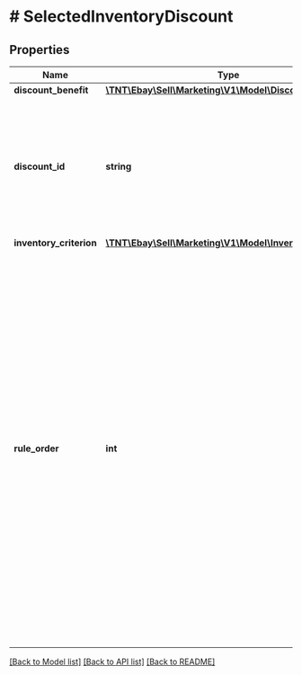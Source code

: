 # # SelectedInventoryDiscount

## Properties

Name | Type | Description | Notes
------------ | ------------- | ------------- | -------------
**discount_benefit** | [**\TNT\Ebay\Sell\Marketing\V1\Model\DiscountBenefit**](DiscountBenefit.md) |  | [optional]
**discount_id** | **string** | A unique, eBay-generated ID that you can use to identify the discount. This field is ignored in POST and PUT operations. | [optional]
**inventory_criterion** | [**\TNT\Ebay\Sell\Marketing\V1\Model\InventoryCriterion**](InventoryCriterion.md) |  | [optional]
**rule_order** | **int** | For markdown promotions, this field is reserved for future use. &lt;!--This field specifies the precedence of this set of inventory criteria, which is taken into account if an item is selected for multiple discounts by different sets of criteria. The criteria with the highest priority (lowest ruleOrder value) takes precedence over criteria with a lower precedence.--&gt; | [optional]

[[Back to Model list]](../../README.md#models) [[Back to API list]](../../README.md#endpoints) [[Back to README]](../../README.md)
